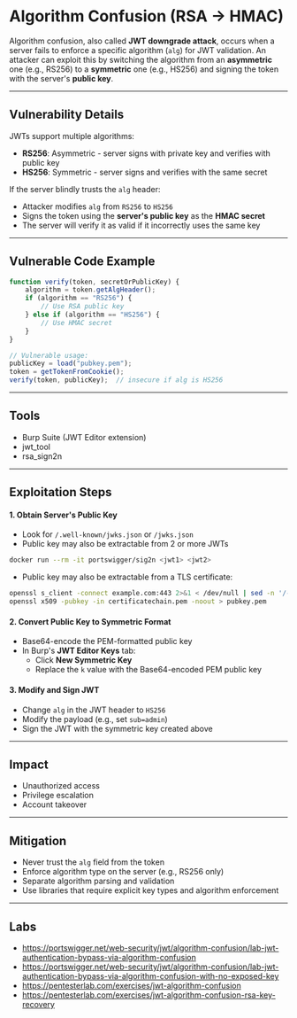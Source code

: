 # Algorithm Confusion (RSA → HMAC)

Algorithm confusion, also called **JWT downgrade attack**, occurs when a server fails to enforce a specific algorithm (`alg`) for JWT validation. An attacker can exploit this by switching the algorithm from an **asymmetric** one (e.g., RS256) to a **symmetric** one (e.g., HS256) and signing the token with the server's **public key**.

---

## Vulnerability Details

JWTs support multiple algorithms:

- **RS256**: Asymmetric - server signs with private key and verifies with public key
- **HS256**: Symmetric - server signs and verifies with the same secret

If the server blindly trusts the `alg` header:

- Attacker modifies `alg` from `RS256` to `HS256`
- Signs the token using the **server's public key** as the **HMAC secret**
- The server will verify it as valid if it incorrectly uses the same key

---

## Vulnerable Code Example

```javascript
function verify(token, secretOrPublicKey) {
    algorithm = token.getAlgHeader();
    if (algorithm == "RS256") {
        // Use RSA public key
    } else if (algorithm == "HS256") {
        // Use HMAC secret
    }
}

// Vulnerable usage:
publicKey = load("pubkey.pem");
token = getTokenFromCookie();
verify(token, publicKey);  // insecure if alg is HS256
```

---

## Tools

- Burp Suite (JWT Editor extension)
- jwt_tool
- rsa_sign2n

---

## Exploitation Steps

#### 1. Obtain Server's Public Key

- Look for `/.well-known/jwks.json` or `/jwks.json`
- Public key may also be extractable from 2 or more JWTs
```bash
docker run --rm -it portswigger/sig2n <jwt1> <jwt2>
```

- Public key may also be extractable from a TLS certificate:

```bash
openssl s_client -connect example.com:443 2>&1 < /dev/null | sed -n '/-----BEGIN/,/-----END/p' > certificatechain.pem
openssl x509 -pubkey -in certificatechain.pem -noout > pubkey.pem
```

#### 2. Convert Public Key to Symmetric Format

- Base64-encode the PEM-formatted public key
- In Burp's **JWT Editor Keys** tab:
  - Click **New Symmetric Key**
  - Replace the `k` value with the Base64-encoded PEM public key

#### 3. Modify and Sign JWT

- Change `alg` in the JWT header to `HS256`
- Modify the payload (e.g., set `sub=admin`)
- Sign the JWT with the symmetric key created above

---

## Impact

- Unauthorized access
- Privilege escalation
- Account takeover

---

## Mitigation

- Never trust the `alg` field from the token
- Enforce algorithm type on the server (e.g., RS256 only)
- Separate algorithm parsing and validation
- Use libraries that require explicit key types and algorithm enforcement

---

## Labs

- https://portswigger.net/web-security/jwt/algorithm-confusion/lab-jwt-authentication-bypass-via-algorithm-confusion
- https://portswigger.net/web-security/jwt/algorithm-confusion/lab-jwt-authentication-bypass-via-algorithm-confusion-with-no-exposed-key
- https://pentesterlab.com/exercises/jwt-algorithm-confusion
- https://pentesterlab.com/exercises/jwt-algorithm-confusion-rsa-key-recovery
